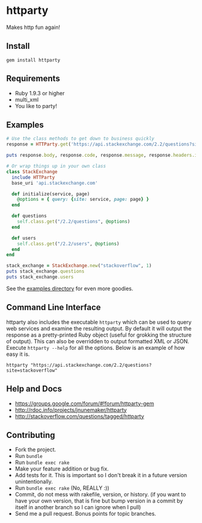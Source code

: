 # httparty

Makes http fun again!

## Install

```
gem install httparty
```

## Requirements

* Ruby 1.9.3 or higher
* multi_xml
* You like to party!

## Examples

```ruby
# Use the class methods to get down to business quickly
response = HTTParty.get('https://api.stackexchange.com/2.2/questions?site=stackoverflow')

puts response.body, response.code, response.message, response.headers.inspect

# Or wrap things up in your own class
class StackExchange
  include HTTParty
  base_uri 'api.stackexchange.com'

  def initialize(service, page)
    @options = { query: {site: service, page: page} }
  end

  def questions
    self.class.get("/2.2/questions", @options)
  end

  def users
    self.class.get("/2.2/users", @options)
  end
end

stack_exchange = StackExchange.new("stackoverflow", 1)
puts stack_exchange.questions
puts stack_exchange.users
```

See the [examples directory](http://github.com/jnunemaker/httparty/tree/master/examples) for even more goodies.

## Command Line Interface

httparty also includes the executable `httparty` which can be
used to query web services and examine the resulting output. By default
it will output the response as a pretty-printed Ruby object (useful for
grokking the structure of output). This can also be overridden to output
formatted XML or JSON. Execute `httparty --help` for all the
options. Below is an example of how easy it is.

```
httparty "https://api.stackexchange.com/2.2/questions?site=stackoverflow"
```

## Help and Docs

* https://groups.google.com/forum/#!forum/httparty-gem
* http://rdoc.info/projects/jnunemaker/httparty
* http://stackoverflow.com/questions/tagged/httparty

## Contributing

* Fork the project.
* Run `bundle`
* Run `bundle exec rake`
* Make your feature addition or bug fix.
* Add tests for it. This is important so I don't break it in a future version unintentionally.
* Run `bundle exec rake` (No, REALLY :))
* Commit, do not mess with rakefile, version, or history. (if you want to have your own version, that is fine but bump version in a commit by itself in another branch so I can ignore when I pull)
* Send me a pull request. Bonus points for topic branches.
